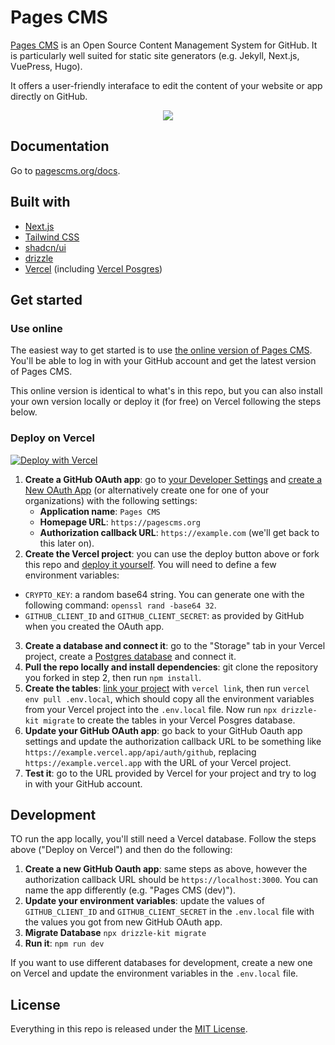 # Pages CMS

[Pages CMS](https://pagescms.org) is an Open Source Content Management System for GitHub. It is particularly well suited for static site generators (e.g. Jekyll, Next.js, VuePress, Hugo).

It offers a user-friendly interaface to edit the content of your website or app directly on GitHub.

<p align="center">
<img src="https://pagescms.org/media/screenshots/collection-dark@2x.png">
</p>

## Documentation

Go to [pagescms.org/docs](https://pagescms.org/docs).

## Built with

- [Next.js](https://nextjs.org/)
- [Tailwind CSS](https://tailwindcss.com/)
- [shadcn/ui](https://ui.shadcn.com/)
- [drizzle](https://orm.drizzle.team/)
- [Vercel](https://vercel.com/) (including [Vercel Posgres](https://vercel.com/docs/storage/vercel-postgres))

## Get started

### Use online

The easiest way to get started is to use [the online version of Pages CMS](https://next.pagescms.org). You'll be able to log in with your GitHub account and get the latest version of Pages CMS.

This online version is identical to what's in this repo, but you can also install your own version locally or deploy it (for free) on Vercel following the steps below.

### Deploy on Vercel

[![Deploy with Vercel](https://vercel.com/button)](https://vercel.com/new/clone?repository-url=https%3A%2F%2Fgithub.com%2Fpages-cms%2Fpages-cms%2Ftree%2Fnext&env=CRYPTO_KEY,GITHUB_CLIENT_ID,GITHUB_CLIENT_SECRET&project-name=pages-cms&repository-name=pages-cms&redirect-url=https%3A%2F%2Fpagescms.org)

1. **Create a GitHub OAuth app**: go to [your Developer Settings](https://github.com/settings/developers) and [create a New OAuth App](https://github.com/settings/applications/new) (or alternatively create one for one of your organizations) with the following settings:
    - **Application name**: `Pages CMS`
    - **Homepage URL**: `https://pagescms.org`
    - **Authorization callback URL**: `https://example.com` (we'll get back to this later on).
2. **Create the Vercel project**: you can use the deploy button above or fork this repo and [deploy it yourself](https://vercel.com/docs/deployments/overview). You will need to define a few environment variables:
  - `CRYPTO_KEY`: a random base64 string. You can generate one with the following command: `openssl rand -base64 32`.
  - `GITHUB_CLIENT_ID` and `GITHUB_CLIENT_SECRET`: as provided by GitHub when you created the OAuth app.
3. **Create a database and connect it**: go to the "Storage" tab in your Vercel project, create a [Postgres database](https://vercel.com/docs/storage/vercel-postgres) and connect it.
4. **Pull the repo locally and install dependencies**: git clone the repository you forked in step 2, then run `npm install`.
5. **Create the tables**: [link your project](https://vercel.com/docs/cli/project-linking) with `vercel link`, then run `vercel env pull .env.local`, which should copy all the environment variables from your Vercel project into the `.env.local` file. Now run `npx drizzle-kit migrate` to create the tables in your Vercel Posgres database.
6. **Update your GitHub OAuth app**: go back to your GitHub Oauth app settings and update the authorization callback URL to be something like `https://example.vercel.app/api/auth/github`, replacing `https://example.vercel.app` with the URL of your Vercel project.
7. **Test it**: go to the URL provided by Vercel for your project and try to log in with your GitHub account.

 ## Development

 TO run the app locally, you'll still need a Vercel database. Follow the steps above ("Deploy on Vercel") and then do the following:

1. **Create a new GitHub Oauth app**: same steps as above, however the authorization callback URL should be `https://localhost:3000`. You can name the app differently (e.g. "Pages CMS (dev)").
2. **Update your environment variables**: update the values of `GITHUB_CLIENT_ID` and `GITHUB_CLIENT_SECRET` in the `.env.local` file with the values you got from new GitHub OAuth app.
3. **Migrate Database** `npx drizzle-kit migrate`
4. **Run it**: `npm run dev`

If you want to use different databases for development, create a new one on Vercel and update the  environment variables in the `.env.local` file.

## License

Everything in this repo is released under the [MIT License](LICENSE).